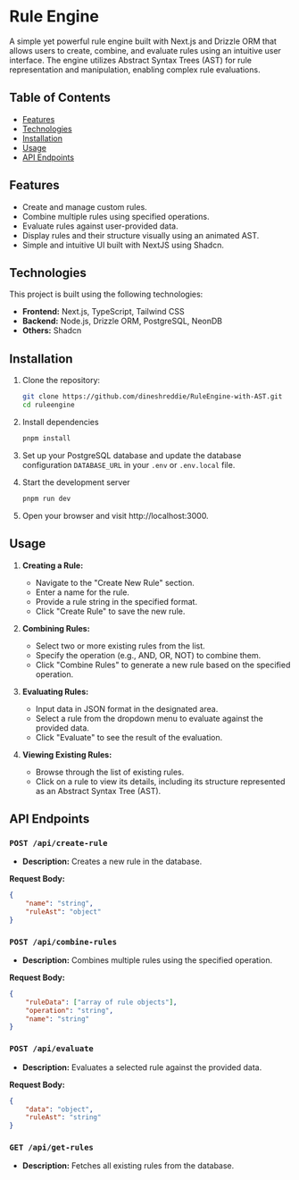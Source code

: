 # Rule Engine

A simple yet powerful rule engine built with Next.js and Drizzle ORM that allows users to create, combine, and evaluate rules using an intuitive user interface. The engine utilizes Abstract Syntax Trees (AST) for rule representation and manipulation, enabling complex rule evaluations.

## Table of Contents

-   [Features](#features)
-   [Technologies](#technologies)
-   [Installation](#installation)
-   [Usage](#usage)
-   [API Endpoints](#api-endpoints)

## Features

-   Create and manage custom rules.
-   Combine multiple rules using specified operations.
-   Evaluate rules against user-provided data.
-   Display rules and their structure visually using an animated AST.
-   Simple and intuitive UI built with NextJS using Shadcn.

## Technologies

This project is built using the following technologies:

-   **Frontend:** Next.js, TypeScript, Tailwind CSS
-   **Backend:** Node.js, Drizzle ORM, PostgreSQL, NeonDB
-   **Others:** Shadcn

## Installation

1. Clone the repository:

    ```bash
    git clone https://github.com/dineshreddie/RuleEngine-with-AST.git
    cd ruleengine
    ```

2. Install dependencies

    ```bash
    pnpm install
    ```

3. Set up your PostgreSQL database and update the database configuration `DATABASE_URL` in your `.env` or `.env.local` file.

4. Start the development server

    ```bash
    pnpm run dev
    ```

5. Open your browser and visit http://localhost:3000.

## Usage

1. **Creating a Rule:**

    - Navigate to the "Create New Rule" section.
    - Enter a name for the rule.
    - Provide a rule string in the specified format.
    - Click "Create Rule" to save the new rule.

2. **Combining Rules:**

    - Select two or more existing rules from the list.
    - Specify the operation (e.g., AND, OR, NOT) to combine them.
    - Click "Combine Rules" to generate a new rule based on the specified operation.

3. **Evaluating Rules:**

    - Input data in JSON format in the designated area.
    - Select a rule from the dropdown menu to evaluate against the provided data.
    - Click "Evaluate" to see the result of the evaluation.

4. **Viewing Existing Rules:**

    - Browse through the list of existing rules.
    - Click on a rule to view its details, including its structure represented as an Abstract Syntax Tree (AST).

## API Endpoints

### `POST /api/create-rule`

-   **Description:** Creates a new rule in the database.

**Request Body:**

```json
{
    "name": "string",
    "ruleAst": "object"
}
```

### `POST /api/combine-rules`

-   **Description:** Combines multiple rules using the specified operation.

**Request Body:**

```json
{
    "ruleData": ["array of rule objects"],
    "operation": "string",
    "name": "string"
}
```

### `POST /api/evaluate`

-   **Description:** Evaluates a selected rule against the provided data.

**Request Body:**

```json
{
    "data": "object",
    "ruleAst": "string"
}
```

### `GET /api/get-rules`

-   **Description:** Fetches all existing rules from the database.

